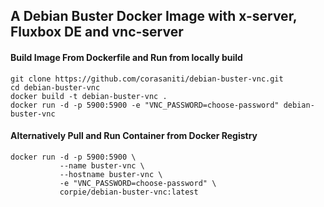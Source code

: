 ## A Debian Buster Docker Image with x-server, Fluxbox DE and vnc-server


#### Build Image From Dockerfile and Run from locally build
```
git clone https://github.com/corasaniti/debian-buster-vnc.git
cd debian-buster-vnc
docker build -t debian-buster-vnc .
docker run -d -p 5900:5900 -e "VNC_PASSWORD=choose-password" debian-buster-vnc
```

#### Alternatively Pull and Run Container from Docker Registry
``` 
docker run -d -p 5900:5900 \
           --name buster-vnc \
           --hostname buster-vnc \
           -e "VNC_PASSWORD=choose-password" \
           corpie/debian-buster-vnc:latest
```
